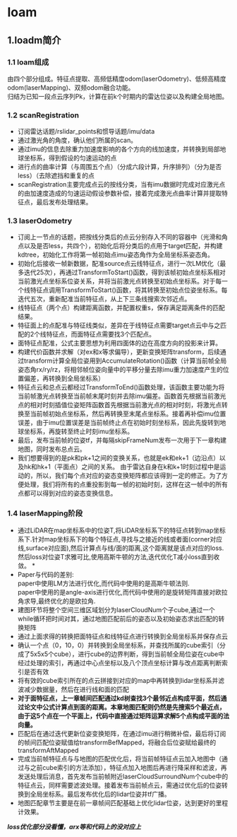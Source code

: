 # loam
## 1.loadm简介
### 1.1 loam组成
由四个部分组成。特征点提取、高频低精度odom(laserOdometry)、低频高精度odom(laserMapping)、双频odom融合功能。  
归结为已知一段点云序列Pk，计算在前k个时期内的雷达位姿以及构建全局地图。

### 1.2 scanRegistration
* 订阅雷达话题/rslidar_points和惯导话题/imu/data
* 通过激光角的角度，确认他们所属的scan。
* 通过imu的信息去除重力加速度影响的各个方向的线加速度，并转换到局部地球坐标系，得到假设的匀速运动的点
* 进行点的曲率计算（与周围五个点）（分成六段计算，升序排列）（分为是否less）（去除遮挡和重复的点
* scanRegistration主要完成点云的按线分类，当有imu数据时完成对应激光点的由加速度造成的匀速运动假设参数补偿，接着完成激光点曲率计算并提取特征点，最后发布处理结果。

### 1.3 laserOdometry
* 订阅上一节点的话题，把按线分类后的点云分别存入不同的容器中（光滑和角点以及是否less，共四个），初始化后将分类后的点用于target匹配，并构建kdtree，初始化工作将第一帧初始点imu姿态角作为全局坐标系姿态角。
*  初始化后接收一帧新数据，配准source点云线特征点，进行一次LM优化（最多迭代25次），再通过TransformToStart()函数，得到该帧初始点坐标系相对当前激光点坐标系位姿关系，并将当前激光点转换至初始点坐标系。对于每一个线特征点调用TransformToStart()函数，将其转换至初始点位姿坐标系。每迭代五次，重新配准当前特征点，从上下三条线搜索次邻近点。
*  线特征点（两个点）构建距离函数，并配置权重s，保存满足距离条件的匹配结果。
*  特征面上的点配准与特征线类似，差异在于线特征点需要target点云中与之匹配的2个线特征点，而面特征点需要找3个匹配点。
*  面特征点配准，公式主要思想为利用四面体的边在高度方向的投影来计算。
*  构建代价函数并求解（对ex和x等求偏导），更新变换矩阵transform，后续通过transform计算全局位姿用到AccumulateRotation()函数（计算当前帧全局姿态角rx/ry/rz，将相邻帧位姿向量中的平移分量去除imu重力加速度产生的位置偏差，再转换到全局坐标系）
*  特征点云和总点云都经过TransformToEnd()函数处理，该函数主要功能为将当前帧激光点转换至当前帧末尾时刻并去除imu偏差。函数首先根据当前激光点的相对时刻插值位姿矩阵函数首先根据当前激光点的相对时刻，将激光点转换至当前帧初始点坐标系，然后再转换至末尾点坐标系。接着再补偿imu位置误差，由于imu位置误差是当前帧终止点在初始时刻坐标系，因此先旋转到地球坐标系，再旋转至终止时刻imu坐标系。
*  最后，发布当前帧的位姿tf，并每隔skipFrameNum发布一次用于下一章构建地图，同时发布总点云。
* 我们想要得到的是pk和pk+1之间的变换关系，也就是ek和ek+1（边沿点）以及hk和hk+1（平面点）之间的关系。 由于雷达自身在k和k+1时刻过程中是运动的，所以，我们每个点对应的姿态变换矩阵都应该得到一定的修正。为了方便处理，我们将所有的点重投影到每一帧的初始时刻，这样在这一帧中的所有点都可以得到对应的姿态变换信息。

### 1.4 laserMapping阶段
* 通过LiDAR在map坐标系中的位姿T,将LiDAR坐标系下的特征点转到map坐标系下.针对map坐标系下的每个特征点,寻找与之接近的线或者面(corner对应线,surface对应面),然后计算点与线/面的距离,这个距离就是该点对应的loss.然后loss对位姿T求雅可比,使用高斯牛顿的方法,迭代优化T减小loss直到收敛。  * 
* Paper与代码的差别:    
  paper中使用LM方法进行优化,而代码中使用的是高斯牛顿法则.  
  paper中使用的是angle-axis进行优化,而代码中使用的是旋转矩阵直接对欧拉角求导,最终优化的是欧拉角.  
* 建图环节将整个空间三维区域划分为laserCloudNum个子cube,通过一个while循环把时间对其，通过地图匹配前后的姿态以及初始姿态求出匹配的转换矩阵
* 通过上面求得的转换把面特征点和线特征点进行转换到全局坐标系并保存点云
* 确认一个点（0，10，0）并转换到全局坐标系，并查找所属的cube索引（分成了5x5x5个cube），进行cube的边界判断，得到当前帧全局位姿在cube中经过处理的索引，再通过中心点坐标以及八个顶点坐标计算与改点距离判断索引是否有效
* 将有效的cube索引所在的点云拼接到对应的map中再转换到lidar坐标系并滤波减少数据量，然后在进行线和面的匹配
* **对于面特征点，上一章帧间匹配通过kd树查找3个最邻近点构成平面，然后通过论文中公式计算点到面的距离。本章地图匹配则仍然是先搜索5个最近点，由于这5个点在一个平面上，代码中直接通过矩阵运算求解5个点构成平面的法向量。**
* 匹配后在通过迭代更新位姿变换矩阵，在通过imu进行稍微补偿，最后将订阅的帧间匹配位姿赋值给transformBefMapped，将融合后位姿赋给最终的transformAftMapped
* 完成当前帧特征点与与地图的匹配优化后，将当前帧特征点云加入地图中（通过与之前cube索引的方法添加），特征点加入地图后再进行降采样和滤波，再发送处理后消息，首先发布当前帧附近laserCloudSurroundNum个cube中的特征点云，同样需要滤波处理。接着发布当前帧点云，需通过优化后的位姿转换到全局坐标系。最后发布优化后的lidar位姿并tf广播。
* 地图匹配章节主要是在前一章帧间匹配基础上优化lidar位姿，达到更好的里程计效果。


***loss优化部分没看懂，arx等和代码上的没对应上***

